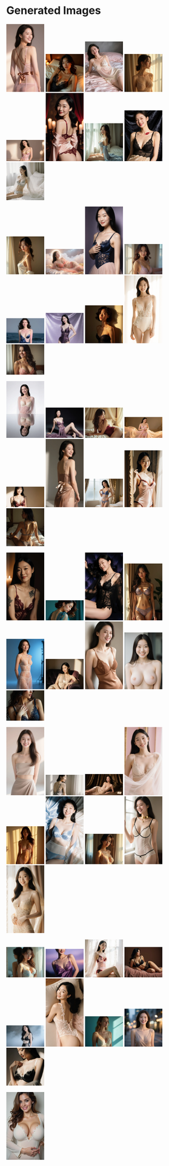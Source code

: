 # Generated Images



<img src="2025_09_28_01.webp" width="100"/> <img src="2025_09_28_02.webp" width="100"/> <img src="2025_09_28_03.webp" width="100"/> <img src="2025_09_28_04.webp" width="100"/> <img src="2025_09_28_05.webp" width="100"/> <img src="2025_09_28_06.webp" width="100"/> <img src="2025_09_28_07.webp" width="100"/> <img src="2025_09_28_08.webp" width="100"/> <img src="2025_09_28_09.webp" width="100"/>

<img src="2025_09_28_10.webp" width="100"/> <img src="2025_09_28_11.webp" width="100"/> <img src="2025_09_28_12.webp" width="100"/> <img src="2025_09_28_13.webp" width="100"/> <img src="2025_09_28_14.webp" width="100"/> <img src="2025_09_28_15.webp" width="100"/> <img src="2025_09_28_16.webp" width="100"/> <img src="2025_09_28_17.webp" width="100"/> <img src="2025_09_28_18.webp" width="100"/>

<img src="2025_09_28_19.webp" width="100"/> <img src="2025_09_28_20.webp" width="100"/> <img src="2025_09_28_21.webp" width="100"/> <img src="2025_09_28_22.webp" width="100"/> <img src="2025_09_28_23.webp" width="100"/> <img src="2025_09_28_24.webp" width="100"/> <img src="2025_09_28_25.webp" width="100"/> <img src="2025_09_28_26.webp" width="100"/> <img src="2025_09_28_27.webp" width="100"/>

<img src="2025_09_28_28.webp" width="100"/> <img src="2025_09_28_29.webp" width="100"/> <img src="2025_09_28_30.webp" width="100"/> <img src="2025_09_28_31.webp" width="100"/> <img src="2025_09_28_32.webp" width="100"/> <img src="2025_09_28_33.webp" width="100"/> <img src="2025_09_28_34.webp" width="100"/> <img src="2025_09_28_35.webp" width="100"/> <img src="2025_09_28_36.webp" width="100"/>

<img src="2025_09_28_37.webp" width="100"/> <img src="2025_09_28_38.webp" width="100"/> <img src="2025_09_28_39.webp" width="100"/> <img src="2025_09_28_40.webp" width="100"/> <img src="2025_09_28_41.webp" width="100"/> <img src="2025_09_28_42.webp" width="100"/> <img src="2025_09_28_43.webp" width="100"/> <img src="2025_09_28_44.webp" width="100"/> <img src="2025_09_28_45.webp" width="100"/>

<img src="2025_09_28_46.webp" width="100"/> <img src="2025_09_28_47.webp" width="100"/> <img src="2025_09_28_48.webp" width="100"/> <img src="2025_09_28_49.webp" width="100"/> <img src="2025_09_28_50.webp" width="100"/> <img src="2025_09_28_51.webp" width="100"/> <img src="2025_09_28_52.webp" width="100"/> <img src="2025_09_28_53.webp" width="100"/> <img src="2025_09_28_54.webp" width="100"/>

<img src="2025_09_28_55.webp" width="100"/>
